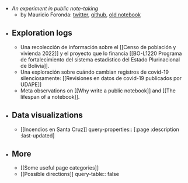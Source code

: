 - _An experiment in public note-taking_
	- by Mauricio Foronda: [twitter](https://twitter.com/mauforonda), [github](https://github.com/mauforonda/), [old notebook](https://mauforonda.github.io/notas/)
- ## Exploration logs
	- Una recolección de información sobre el [[Censo de población y vivienda 2022]] y el proyecto que lo financia [[BO-L1220 Programa de fortalecimiento del sistema estadístico del Estado Plurinacional de Bolivia]].
	- Una exploración sobre cuándo cambian registros de covid-19 silenciosamente: [[Revisiones en datos de covid-19 publicados por UDAPE]]
	- Meta observations on [[Why write a public notebook]] and [[The lifespan of a notebook]].
- ## Data visualizations
	- [[Incendios en Santa Cruz]]
	  query-properties:: [:page :description :last-updated]
- ## More
	- [[Some useful page categories]]
	- [[Possible directions]]
	  query-table:: false